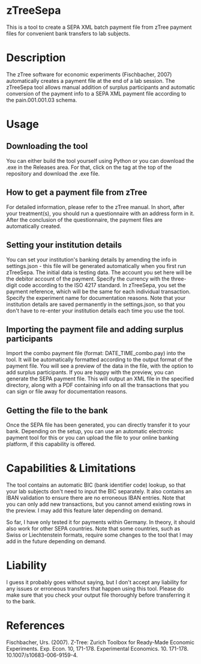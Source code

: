 # zTreeSepa
This is a tool to create a SEPA XML batch payment file from zTree payment files for convenient bank transfers to lab subjects.

# Description
The zTree software for economic experiments (Fischbacher, 2007) automatically creates a payment file at the end of a lab session. The zTreeSepa tool allows manual addition of surplus participants and automatic conversion of the payment info to a SEPA XML payment file according to the pain.001.001.03 schema. 

# Usage
## Downloading the tool
You can either build the tool yourself using Python or you can download the .exe in the Releases area. For that, click on the tag at the top of the repository and download the .exe file.

## How to get a payment file from zTree
For detailed information, please refer to the zTree manual. In short, after your treatment(s), you should run a questionnaire with an address form in it. After the conclusion of the questionnaire, the payment files are automatically created.

## Setting your institution details
You can set your institution's banking details by amending the info in settings.json - this file will be generated automatically when you first run zTreeSepa. The initial data is testing data. The account you set here will be the debitor account of the payment. Specify the currency with the three-digit code according to the ISO 4217 standard. In zTreeSepa, you set the payment reference, which will be the same for each individual transaction. Specify the experiment name for documentation reasons. Note that your institution details are saved permanently in the settings.json, so that you don't have to re-enter your institution details each time you use the tool.

## Importing the payment file and adding surplus participants
Import the combo payment file (format: DATE_TIME_combo.pay) into the tool. It will be automatically formatted according to the output format of the payment file. You will see a preview of the data in the file, with the option to add surplus participants. If you are happy with the preview, you can generate the SEPA payment file. This will output an XML file in the specified directory, along with a PDF containing info on all the transactions that you can sign or file away for documentation reasons.

## Getting the file to the bank
Once the SEPA file has been generated, you can directly transfer it to your bank. Depending on the setup, you can use an automatic electronic payment tool for this or you can upload the file to your online banking platform, if this capability is offered.

# Capabilities & Limitations
The tool contains an automatic BIC (bank identifier code) lookup, so that your lab subjects don't need to input the BIC separately. It also contains an IBAN validation to ensure there are no erroneous IBAN entries. Note that you can only add new transactions, but you cannot amend existing rows in the preview. I may add this feature later depending on demand.

So far, I have only tested it for payments within Germany. In theory, it should also work for other SEPA countries. Note that some countries, such as Swiss or Liechtenstein formats, require some changes to the tool that I may add in the future depending on demand.

# Liability
I guess it probably goes without saying, but I don't accept any liability for any issues or erroneous transfers that happen using this tool. Please do make sure that you check your output file thoroughly before transferring it to the bank.

# References
Fischbacher, Urs. (2007). Z-Tree: Zurich Toolbox for Ready-Made Economic Experiments. Exp. Econ. 10, 171-178. Experimental Economics. 10. 171-178. 10.1007/s10683-006-9159-4.
